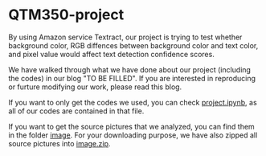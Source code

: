 # QTM350-project

By using Amazon service Textract, our project is trying to test whether background color, RGB diffences between background color and text color, and pixel value would affect text detection confidence scores.

We have walked through what we have done about our project (including the codes) in our blog "TO BE FILLED". If you are interested in reproducing or furture modifying our work, please read this blog.

If you want to only get the codes we used, you can check [project.ipynb](project.ipynb), as all of our codes are contained in that file.

If you want to get the source pictures that we analyzed, you can find them in the folder [image](image). For your downloading purpose, we have also zipped all source pictures into [image.zip](image.zip).
